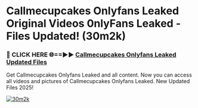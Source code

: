 # Callmecupcakes Onlyfans Leaked Original Videos 0nlyFans Leaked - Files Updated! (30m2k)

<h3>🔴 CLICK HERE 🌐==►► <a href="https://tinyurl.com/2wckxsce" rel="nofollow">Callmecupcakes Onlyfans Leaked Updated Files</a></h3>

Get Callmecupcakes Onlyfans Leaked and all content. Now you can access all videos and pictures of Callmecupcakes Onlyfans Leaked. New Updated Files 2025!

[![30m2k](https://i.imgur.com/AFduVYN.gif)](https://tinyurl.com/2wckxsce)
